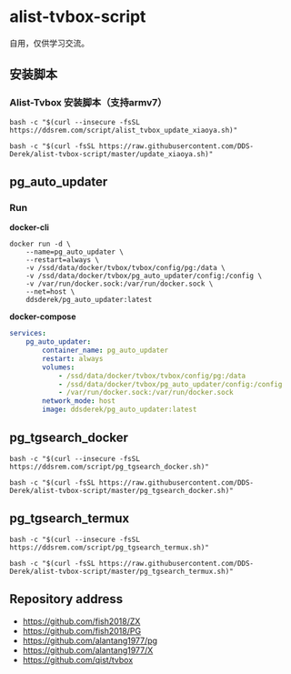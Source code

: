 # alist-tvbox-script

自用，仅供学习交流。

## 安装脚本

### Alist-Tvbox 安装脚本（支持armv7）

```shell
bash -c "$(curl --insecure -fsSL https://ddsrem.com/script/alist_tvbox_update_xiaoya.sh)"
```

```shell
bash -c "$(curl -fsSL https://raw.githubusercontent.com/DDS-Derek/alist-tvbox-script/master/update_xiaoya.sh)"
```

## pg_auto_updater

### Run

**docker-cli**

```shell
docker run -d \
	--name=pg_auto_updater \
	--restart=always \
	-v /ssd/data/docker/tvbox/tvbox/config/pg:/data \
	-v /ssd/data/docker/tvbox/pg_auto_updater/config:/config \
	-v /var/run/docker.sock:/var/run/docker.sock \
	--net=host \
	ddsderek/pg_auto_updater:latest
```

**docker-compose**

```yaml
services:
    pg_auto_updater:
        container_name: pg_auto_updater
        restart: always
        volumes:
            - /ssd/data/docker/tvbox/tvbox/config/pg:/data
            - /ssd/data/docker/tvbox/pg_auto_updater/config:/config
            - /var/run/docker.sock:/var/run/docker.sock
        network_mode: host
        image: ddsderek/pg_auto_updater:latest
```

## pg_tgsearch_docker

```shell
bash -c "$(curl --insecure -fsSL https://ddsrem.com/script/pg_tgsearch_docker.sh)"
```

```shell
bash -c "$(curl -fsSL https://raw.githubusercontent.com/DDS-Derek/alist-tvbox-script/master/pg_tgsearch_docker.sh)"
```

## pg_tgsearch_termux

```shell
bash -c "$(curl --insecure -fsSL https://ddsrem.com/script/pg_tgsearch_termux.sh)"
```

```shell
bash -c "$(curl -fsSL https://raw.githubusercontent.com/DDS-Derek/alist-tvbox-script/master/pg_tgsearch_termux.sh)"
```

## Repository address

- https://github.com/fish2018/ZX
- https://github.com/fish2018/PG
- https://github.com/alantang1977/pg
- https://github.com/alantang1977/X
- https://github.com/qist/tvbox
